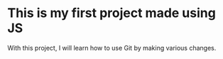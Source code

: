 <h1>This is my first project made using JS</h1>
<p>With this project, I will learn how to use Git by making various changes.</p>


